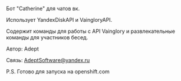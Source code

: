 Бот "Catherine" для чатов вк.

Использует YandexDiskAPI и VaingloryAPI.

Содержит команды для работы с API Vainglory и развлекательные команды для участников бесед.


Автор: Adept

Связь: AdeptSoftware@yandex.ru


P.S. Готово для запуска на openshift.com
